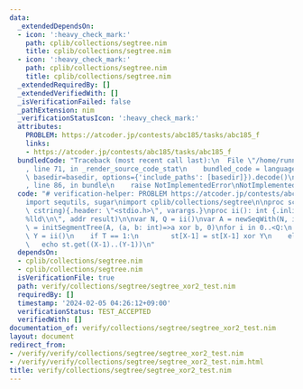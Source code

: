 ```yaml
---
data:
  _extendedDependsOn:
  - icon: ':heavy_check_mark:'
    path: cplib/collections/segtree.nim
    title: cplib/collections/segtree.nim
  - icon: ':heavy_check_mark:'
    path: cplib/collections/segtree.nim
    title: cplib/collections/segtree.nim
  _extendedRequiredBy: []
  _extendedVerifiedWith: []
  _isVerificationFailed: false
  _pathExtension: nim
  _verificationStatusIcon: ':heavy_check_mark:'
  attributes:
    PROBLEM: https://atcoder.jp/contests/abc185/tasks/abc185_f
    links:
    - https://atcoder.jp/contests/abc185/tasks/abc185_f
  bundledCode: "Traceback (most recent call last):\n  File \"/home/runner/.local/lib/python3.10/site-packages/onlinejudge_verify/documentation/build.py\"\
    , line 71, in _render_source_code_stat\n    bundled_code = language.bundle(stat.path,\
    \ basedir=basedir, options={'include_paths': [basedir]}).decode()\n  File \"/home/runner/.local/lib/python3.10/site-packages/onlinejudge_verify/languages/nim.py\"\
    , line 86, in bundle\n    raise NotImplementedError\nNotImplementedError\n"
  code: "# verification-helper: PROBLEM https://atcoder.jp/contests/abc185/tasks/abc185_f\n\
    import sequtils, sugar\nimport cplib/collections/segtree\n\nproc scanf(formatstr:\
    \ cstring){.header: \"<stdio.h>\", varargs.}\nproc ii(): int {.inline.} = scanf(\"\
    %lld\\n\", addr result)\n\nvar N, Q = ii()\nvar A = newSeqWith(N, ii())\nvar st\
    \ = initSegmentTree(A, (a, b: int)=>a xor b, 0)\nfor i in 0..<Q:\n    var T, X,\
    \ Y = ii()\n    if T == 1:\n        st[X-1] = st[X-1] xor Y\n    else:\n     \
    \   echo st.get((X-1)..(Y-1))\n"
  dependsOn:
  - cplib/collections/segtree.nim
  - cplib/collections/segtree.nim
  isVerificationFile: true
  path: verify/collections/segtree/segtree_xor2_test.nim
  requiredBy: []
  timestamp: '2024-02-05 04:26:12+09:00'
  verificationStatus: TEST_ACCEPTED
  verifiedWith: []
documentation_of: verify/collections/segtree/segtree_xor2_test.nim
layout: document
redirect_from:
- /verify/verify/collections/segtree/segtree_xor2_test.nim
- /verify/verify/collections/segtree/segtree_xor2_test.nim.html
title: verify/collections/segtree/segtree_xor2_test.nim
---
```

